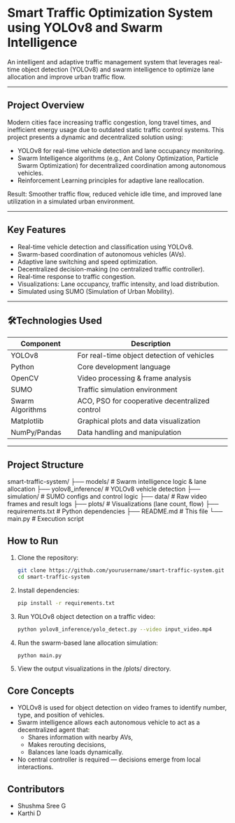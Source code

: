 # Smart Traffic Optimization System using YOLOv8 and Swarm Intelligence

An intelligent and adaptive traffic management system that leverages real-time object detection (YOLOv8) and swarm intelligence to optimize lane allocation and improve urban traffic flow.

---

## Project Overview

Modern cities face increasing traffic congestion, long travel times, and inefficient energy usage due to outdated static traffic control systems. This project presents a dynamic and decentralized solution using:

- YOLOv8 for real-time vehicle detection and lane occupancy monitoring.
- Swarm Intelligence algorithms (e.g., Ant Colony Optimization, Particle Swarm Optimization) for decentralized coordination among autonomous vehicles.
- Reinforcement Learning principles for adaptive lane reallocation.

Result: Smoother traffic flow, reduced vehicle idle time, and improved lane utilization in a simulated urban environment.

---

## Key Features

- Real-time vehicle detection and classification using YOLOv8.
- Swarm-based coordination of autonomous vehicles (AVs).
- Adaptive lane switching and speed optimization.
- Decentralized decision-making (no centralized traffic controller).
- Real-time response to traffic congestion.
- Visualizations: Lane occupancy, traffic intensity, and load distribution.
- Simulated using SUMO (Simulation of Urban Mobility).

---

## 🛠Technologies Used

| Component         | Description                                      |
|------------------|--------------------------------------------------|
| YOLOv8           | For real-time object detection of vehicles       |
| Python           | Core development language                        |
| OpenCV           | Video processing & frame analysis                |
| SUMO             | Traffic simulation environment                   |
| Swarm Algorithms | ACO, PSO for cooperative decentralized control   |
| Matplotlib       | Graphical plots and data visualization           |
| NumPy/Pandas     | Data handling and manipulation                   |

---

## Project Structure
smart-traffic-system/
├── models/ # Swarm intelligence logic & lane allocation
├── yolov8_inference/ # YOLOv8 vehicle detection
├── simulation/ # SUMO configs and control logic
├── data/ # Raw video frames and result logs
├── plots/ # Visualizations (lane count, flow)
├── requirements.txt # Python dependencies
├── README.md # This file
└── main.py # Execution script

## How to Run

1. Clone the repository:
   ```bash
   git clone https://github.com/yourusername/smart-traffic-system.git
   cd smart-traffic-system

2. Install dependencies:
   ```bash
   pip install -r requirements.txt

3. Run YOLOv8 object detection on a traffic video:
   ```bash
   python yolov8_inference/yolo_detect.py --video input_video.mp4
   
4. Run the swarm-based lane allocation simulation:
   ```bash
   python main.py

5. View the output visualizations in the /plots/ directory.

## Core Concepts
- YOLOv8 is used for object detection on video frames to identify number, type, and position of vehicles.
- Swarm intelligence allows each autonomous vehicle to act as a decentralized agent that:
    - Shares information with nearby AVs,
    - Makes rerouting decisions,
    - Balances lane loads dynamically.
- No central controller is required — decisions emerge from local interactions.

## Contributors
- Shushma Sree G
- Karthi D

